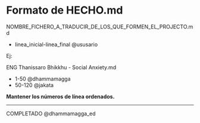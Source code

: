 # Formato de HECHO.md

NOMBRE_FICHERO_A_TRADUCIR_DE_LOS_QUE_FORMEN_EL_PROJECTO.md
* linea_inicial-linea_final @ususario  

Ej:  

ENG Thanissaro Bhikkhu - Social Anxiety.md
* 1-50 @dhammamagga
* 50-120 @jakata

**Mantener los números de línea ordenados.**
______________________________________________

COMPLETADO @dhammamagga_ed

